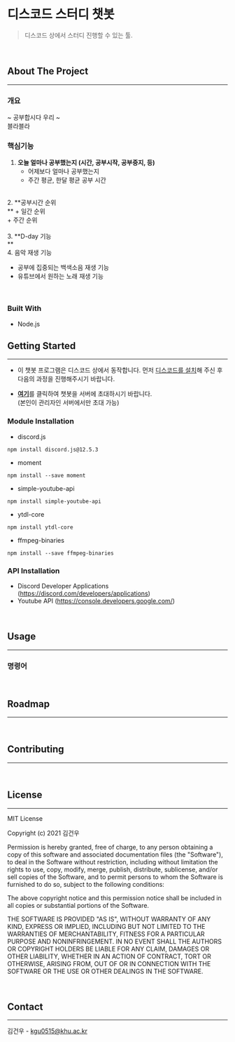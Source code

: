 #  디스코드 스터디 챗봇




>디스코드 상에서 스터디 진행할 수 있는 툴.

<br/>

## About The Project
------------------

### 개요
~ 공부합시다 우리 ~<br/>
블라블라

### 핵심기능

1. **오늘 얼마나 공부했는지 (시간, 공부시작, 공부중지, 등)<br/>**
    + 어제보다 얼마나 공부했는지<br/>
    + 주간 평균, 한달 평균 공부 시간<br/>
<br/>
2. **공부시간 순위<br/>**
    + 일간 순위<br/>
    + 주간 순위<br/>
<br/>
3. **D-day 기능<br/>**
<br/>
4. 음악 재생 기능

+ 공부에 집중되는 백색소음 재생 기능<br/>
+ 유튜브에서 원하는 노래 재생 기능

<br/>

### Built With

+ Node.js

## Getting Started
----------------------------

* 이 챗봇 프로그램은 디스코드 상에서 동작합니다. 먼저 [디스코드를 설치](https://discord.com/)해 주신 후 다음의 과정을 진행해주시기 바랍니다.

* [**여기**](https://discord.com/api/oauth2/authorize?client_id=907956665113018408&permissions=8&scope=bot)를 클릭하여 챗봇을 서버에 초대하시기 바랍니다.<br/>(본인이 관리자인 서버에서만 초대 가능)

### Module Installation

+ discord.js
```
npm install discord.js@12.5.3
```
+ moment
```
npm install --save moment
```
+ simple-youtube-api
```
npm install simple-youtube-api
```
+ ytdl-core
```
npm install ytdl-core
```
+ ffmpeg-binaries
```
npm install --save ffmpeg-binaries
```

### API Installation

+ Discord Developer Applications (https://discord.com/developers/applications)
+ Youtube API (https://console.developers.google.com/)

<br/>

## Usage
------------------------

### 명령어


<br/>

## Roadmap
----------------

<br/>

## Contributing
-----------------


<br/>

## License
---------------

MIT License

Copyright (c) 2021 김건우

Permission is hereby granted, free of charge, to any person obtaining a copy
of this software and associated documentation files (the "Software"), to deal
in the Software without restriction, including without limitation the rights
to use, copy, modify, merge, publish, distribute, sublicense, and/or sell
copies of the Software, and to permit persons to whom the Software is
furnished to do so, subject to the following conditions:

The above copyright notice and this permission notice shall be included in all
copies or substantial portions of the Software.

THE SOFTWARE IS PROVIDED "AS IS", WITHOUT WARRANTY OF ANY KIND, EXPRESS OR
IMPLIED, INCLUDING BUT NOT LIMITED TO THE WARRANTIES OF MERCHANTABILITY,
FITNESS FOR A PARTICULAR PURPOSE AND NONINFRINGEMENT. IN NO EVENT SHALL THE
AUTHORS OR COPYRIGHT HOLDERS BE LIABLE FOR ANY CLAIM, DAMAGES OR OTHER
LIABILITY, WHETHER IN AN ACTION OF CONTRACT, TORT OR OTHERWISE, ARISING FROM,
OUT OF OR IN CONNECTION WITH THE SOFTWARE OR THE USE OR OTHER DEALINGS IN THE
SOFTWARE.


<br/>

## Contact
------------------

김건우 - kgu0515@khu.ac.kr
